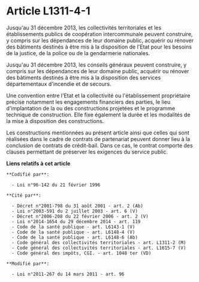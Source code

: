 # Article L1311-4-1

Jusqu'au 31 décembre 2013, les collectivités territoriales et les établissements publics de coopération intercommunale
peuvent construire, y compris sur les dépendances de leur domaine public, acquérir ou rénover des bâtiments destinés à être
mis à la disposition de l'Etat pour les besoins de la justice, de la police ou de la gendarmerie nationales. 

Jusqu'au 31 décembre 2013, les conseils généraux peuvent construire, y compris sur les dépendances de leur domaine public,
acquérir ou rénover des bâtiments destinés à être mis à la disposition des services départementaux d'incendie et de secours. 

Une convention entre l'Etat et la collectivité ou l'établissement propriétaire précise notamment les engagements financiers
des parties, le lieu d'implantation de la ou des constructions projetées et le programme technique de construction. Elle fixe
également la durée et les modalités de la mise à disposition des constructions. 

Les constructions mentionnées au présent article ainsi que celles qui sont réalisées dans le cadre de contrats de partenariat
peuvent donner lieu à la conclusion de contrats de crédit-bail. Dans ce cas, le contrat comporte des clauses permettant de
préserver les exigences du service public.

**Liens relatifs à cet article**

	**Codifié par**:

	  - Loi n°96-142 du 21 février 1996

	**Cité par**:

	  - Décret n°2001-798 du 31 août 2001 - art. 2 (Ab)
	  - Loi n°2003-591 du 2 juillet 2003 - art. 6 (V)
	  - Décret n°2006-208 du 22 février 2006 - art. 2 (V)
	  - Loi n°2014-1654 du 29 décembre 2014 - art. 119
	  - Code de la santé publique - art. L6143-1 (V)
	  - Code de la santé publique - art. L6148-4 (V)
	  - Code de la santé publique - art. L6148-6 (Ab)
	  - Code général des collectivités territoriales - art. L1311-2 (M)
	  - Code général des collectivités territoriales - art. L1615-7 (V)
	  - Code général des impôts, CGI. - art. 1048 ter (VD)

	**Modifié par**:

	  - Loi n°2011-267 du 14 mars 2011 - art. 96
